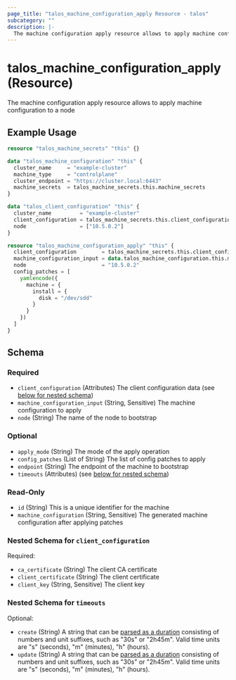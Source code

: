 ```yaml
---
page_title: "talos_machine_configuration_apply Resource - talos"
subcategory: ""
description: |-
  The machine configuration apply resource allows to apply machine configuration to a node
---
```


# talos_machine_configuration_apply (Resource)

The machine configuration apply resource allows to apply machine configuration to a node

## Example Usage

```terraform
resource "talos_machine_secrets" "this" {}

data "talos_machine_configuration" "this" {
  cluster_name     = "example-cluster"
  machine_type     = "controlplane"
  cluster_endpoint = "https://cluster.local:6443"
  machine_secrets  = talos_machine_secrets.this.machine_secrets
}

data "talos_client_configuration" "this" {
  cluster_name         = "example-cluster"
  client_configuration = talos_machine_secrets.this.client_configuration
  node                 = ["10.5.0.2"]
}

resource "talos_machine_configuration_apply" "this" {
  client_configuration        = talos_machine_secrets.this.client_configuration
  machine_configuration_input = data.talos_machine_configuration.this.machine_configuration
  node                        = "10.5.0.2"
  config_patches = [
    yamlencode({
      machine = {
        install = {
          disk = "/dev/sdd"
        }
      }
    })
  ]
}
```
<!-- schema generated by tfplugindocs -->
## Schema

### Required

- `client_configuration` (Attributes) The client configuration data (see [below for nested schema](#nestedatt--client_configuration))
- `machine_configuration_input` (String, Sensitive) The machine configuration to apply
- `node` (String) The name of the node to bootstrap

### Optional

- `apply_mode` (String) The mode of the apply operation
- `config_patches` (List of String) The list of config patches to apply
- `endpoint` (String) The endpoint of the machine to bootstrap
- `timeouts` (Attributes) (see [below for nested schema](#nestedatt--timeouts))

### Read-Only

- `id` (String) This is a unique identifier for the machine
- `machine_configuration` (String, Sensitive) The generated machine configuration after applying patches

<a id="nestedatt--client_configuration"></a>
### Nested Schema for `client_configuration`

Required:

- `ca_certificate` (String) The client CA certificate
- `client_certificate` (String) The client certificate
- `client_key` (String, Sensitive) The client key


<a id="nestedatt--timeouts"></a>
### Nested Schema for `timeouts`

Optional:

- `create` (String) A string that can be [parsed as a duration](https://pkg.go.dev/time#ParseDuration) consisting of numbers and unit suffixes, such as "30s" or "2h45m". Valid time units are "s" (seconds), "m" (minutes), "h" (hours).
- `update` (String) A string that can be [parsed as a duration](https://pkg.go.dev/time#ParseDuration) consisting of numbers and unit suffixes, such as "30s" or "2h45m". Valid time units are "s" (seconds), "m" (minutes), "h" (hours).

